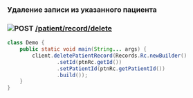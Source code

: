 ### Удаление записи из указанного пациента
### ![POST](../../../../../../img/post.png) [/patient/record/delete](../index.md)

```java
class Demo {
    public static void main(String... args) { 
        client.deletePatientRecord(Records.Rc.newBuilder()
                .setId(ptnRc.getId())
                .setPatientId(ptnRc.getPatientId())
                .build());
    }
}
```


